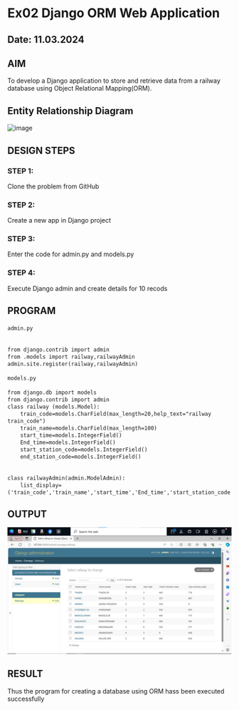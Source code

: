 # Ex02 Django ORM Web Application
## Date: 11.03.2024 

## AIM
To develop a Django application to store and retrieve data from a railway database using Object Relational Mapping(ORM).

## Entity Relationship Diagram

![image](https://github.com/KISHORE7812883161/ORM/assets/142528124/2c493418-6d7c-4fba-8a2e-b371e813e588)

## DESIGN STEPS

### STEP 1:
Clone the problem from GitHub

### STEP 2:
Create a new app in Django project

### STEP 3:
Enter the code for admin.py and models.py

### STEP 4:
Execute Django admin and create details for 10 recods

## PROGRAM
```
admin.py


from django.contrib import admin
from .models import railway,railwayAdmin
admin.site.register(railway,railwayAdmin)

models.py

from django.db import models
from django.contrib import admin
class railway (models.Model):
    train_code=models.CharField(max_length=20,help_text="railway train_code")
    train_name=models.CharField(max_length=100)
    start_time=models.IntegerField()
    End_time=models.IntegerField()
    start_station_code=models.IntegerField()
    end_station_code=models.IntegerField()
    
 
class railwayAdmin(admin.ModelAdmin):
    list_display=('train_code','train_name','start_time','End_time','start_station_code','end_station_code',)

```

## OUTPUT

![alt text](<Screenshot 2024-03-15 140205.png>)


## RESULT
Thus the program for creating a database using ORM hass been executed successfully
